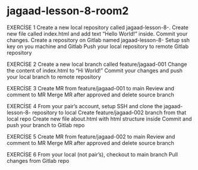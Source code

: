 # jagaad-lesson-8-room2

EXERCİSE 1
Create a new local repository called jagaad-lesson-8-<room-name>.
Create new file called index.html and add text “Hello World!” inside.
Commit your changes.
Create a repository on Gitlab named jagaad-lesson-8-<room-name>
Setup ssh key on you machine and Gitlab
Push your local repository to remote Gitlab repository

EXERCİSE 2
Create a new local branch called feature/jagaad-001
Change the content of index.html to “Hi World!”
Commit your changes and push your local branch to remote repository

EXERCİSE 3
Create MR from feature/jagaad-001 to main
Review and comment to MR
Merge MR after approved and delete source branch

EXERCİSE 4
From your pair’s account, setup SSH and clone the jagaad-lesson-8-<room-name> repository to local
Create feature/jagaad-002 branch from that local repo
Create new file about.html with html structure inside
Commit and push your branch to Gitlab repo

EXERCİSE 5
Create MR from feature/jagaad-002 to main
Review and comment to MR
Merge MR after approved and delete source branch

EXERCİSE 6
From your local (not pair’s), checkout to main branch
Pull changes from Gitlab repo
